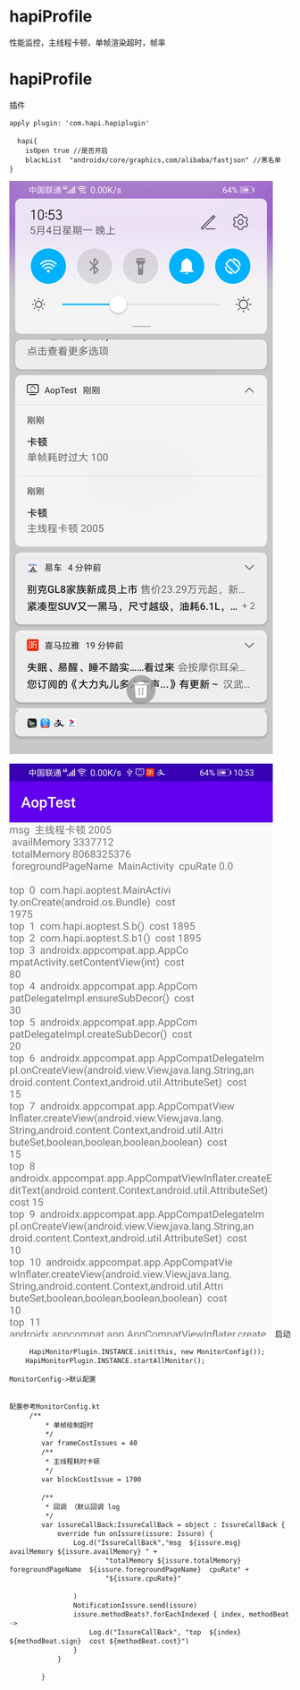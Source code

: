 # hapiProfile
性能监控，主线程卡顿，单帧渲染超时，帧率





  

hapiProfile
===========

插件
    
    
    apply plugin: 'com.hapi.hapiplugin'
    
      hapi{
        isOpen true //是否开启
        blackList  "androidx/core/graphics,com/alibaba/fastjson" //黑名单
    }


![此处输入图片的描述][1]


![此处输入图片的描述][2]
启动
 

         HapiMonitorPlugin.INSTANCE.init(this, new MonitorConfig());
        HapiMonitorPlugin.INSTANCE.startAllMonitor();
    
    MonitorConfig->默认配置
     

    配置参考MonitorConfig.kt
         /**
             * 单帧绘制超时
             */
            var frameCostIssues = 40
            /**
             * 主线程耗时卡顿
             */
            var blockCostIssue = 1700
        
            /**
             * 回调 （默认回调 log
             */
            var issureCallBack:IssureCallBack = object : IssureCallBack {
                override fun onIssure(issure: Issure) {
                    Log.d("IssureCallBack","msg  ${issure.msg}  availMemory ${issure.availMemory} " +
                            "totalMemory ${issure.totalMemory}   foregroundPageName  ${issure.foregroundPageName}  cpuRate" +
                            "${issure.cpuRate}"
        
                    )
                    NotificationIssure.send(issure)
                    issure.methodBeats?.forEachIndexed { index, methodBeat ->
                        Log.d("IssureCallBack", "top  ${index}  ${methodBeat.sign}  cost ${methodBeat.cost}")
                    }
                }
        
            }


  [1]: https://github.com/MJLblabla/hapiProfile/blob/master/app/a.jpg
  [2]: https://github.com/MJLblabla/hapiProfile/blob/master/app/b.jpg
